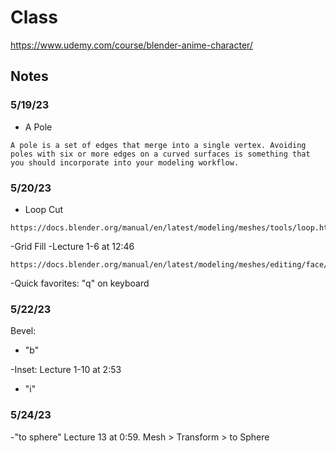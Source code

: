 # Class

https://www.udemy.com/course/blender-anime-character/

## Notes

### 5/19/23

- A Pole

```
A pole is a set of edges that merge into a single vertex. Avoiding poles with six or more edges on a curved surfaces is something that you should incorporate into your modeling workflow.
```

### 5/20/23

- Loop Cut

```
https://docs.blender.org/manual/en/latest/modeling/meshes/tools/loop.html
```

-Grid Fill
-Lecture 1-6 at 12:46

```
https://docs.blender.org/manual/en/latest/modeling/meshes/editing/face/grid_fill.html
```

-Quick favorites: "q" on keyboard

### 5/22/23

Bevel:

- "b"

-Inset: Lecture 1-10 at 2:53

- "i"

### 5/24/23

-"to sphere" Lecture 13 at 0:59. Mesh > Transform > to Sphere
